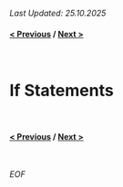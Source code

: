 *Last Updated: 25.10.2025*

#### [< Previous][previous] / [Next >][next]

[previous]: h 'I'
[next]: h 'I'

<br>

# If Statements

<br>

#### [< Previous][previous] / [Next >][next]

[previous]: h 'I'
[next]: h 'I'

<br>

*EOF*

